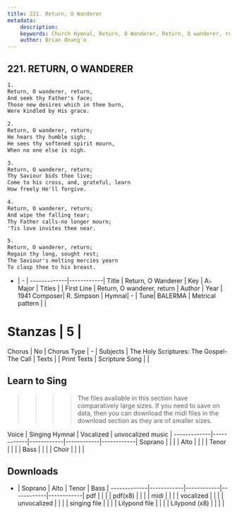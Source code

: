 ```yaml
---
title: 221. Return, O Wanderer
metadata:
    description: 
    keywords: Church Hymnal, Return, O Wanderer, Return, O wanderer, return, 
    author: Brian Onang'o
---
```



## 221. RETURN, O WANDERER

```txt
1.
Return, O wanderer, return, 
And seek thy Father's face; 
Those new desires which in thee burn, 
Were kindled by His grace. 

2.
Return, O wanderer, return; 
He hears thy humble sigh; 
He sees thy softened spirit mourn, 
When no one else is nigh. 

3.
Return, O wanderer, return; 
Thy Saviour bids thee live; 
Come to his cross, and, grateful, learn 
How freely He'll forgive. 

4.
Return, O wanderer, return; 
And wipe the falling tear; 
Thy Father calls-no longer mourn; 
'Tis love invites thee near. 

5.
Return, O wanderer, return; 
Regain thy long, sought rest; 
The Saviour's melting mercies yearn 
To clasp thee to his breast.

```

- |   -  |
-------------|------------|
Title | Return, O Wanderer |
Key | A♭ Major |
Titles |  |
First Line | Return, O wanderer, return |
Author | 
Year | 1941
Composer| R. Simpson |
Hymnal|  - |
Tune| BALERMA |
Metrical pattern | |
# Stanzas | 5 |
Chorus | No |
Chorus Type | - |
Subjects | The Holy Scriptures: The Gospel-The Call |
Texts |  |
Print Texts | 
Scripture Song |  |
  
## Learn to Sing

>>>> The files available in this section have comparatively large sizes. If you need to save on data, then you can download the midi files in the download section as they are of smaller sizes.

Voice |  Singing Hymnal | Vocalized | unvocalized music |
-------------|------------|------------|------------|------------|
Soprano | | | |
Alto | | | |
Tenor | | | |
Bass | | | |
Choir | | | |

## Downloads

- |  Soprano | Alto | Tenor | Bass |
-------------|------------|------------|------------|------------|
pdf | | | |
pdf(x8) | | | |
midi | | | |
vocalized | | | |
unvocalized | | | |
singing file | | | |
Lilypond file | | | |
Lilypond (x8) | | | |
  